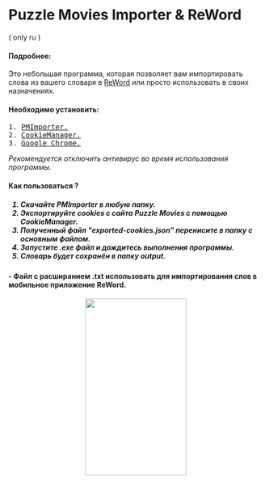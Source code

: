 # Puzzle Movies Importer & ReWord 
( only ru )

<h4>Подробнее: </h5>
Это небольшая программа, которая позволяет вам импортировать слова из вашего словаря в <a href="https://reword.app/ru/en">ReWord</a> или просто использовать в своих назначениях.
<h4>Необходимо установить:</h5>
<pre>
1. <a href="https://github.com/felamonpardon/puzzle-movies-importer.git">PMImporter.</a>
2. <a href="https://chrome.google.com/webstore/detail/cookiemanager-cookie-edit/hdhngoamekjhmnpenphenpaiindoinpo">CookieManager.</a>
3. <a href="https://www.google.com/intl/ru/chrome/">Google Chrome.</a>
</pre>
<a><i>Рекомендуется отключить антивирус во время использования программы.</i></a>
<h4>Как пользоваться ?<h5>
<ol>
<li> Скачайте PMImporter в любую папку.</li>
<li> Экспортируйте cookies с сайта Puzzle Movies с помощью CookieManager.</li>
<li> Полученный файл "<i>exported-cookies.json</i>" перенисите в папку с основным файлом.</li>
<li> Запустите .exe файл и дождитесь выполнения программы.</li>
<li> Словарь будет сохранён в папку output.</li></ol>

<h4> -  Файл с расширанием .txt использовать для импортирования слов в мобильное приложение ReWord.</h5>
<p align="center">
<img src="https://i.ibb.co/nfNHVn8/screenshot.jpg" width="200" height="350"/>
</p>

